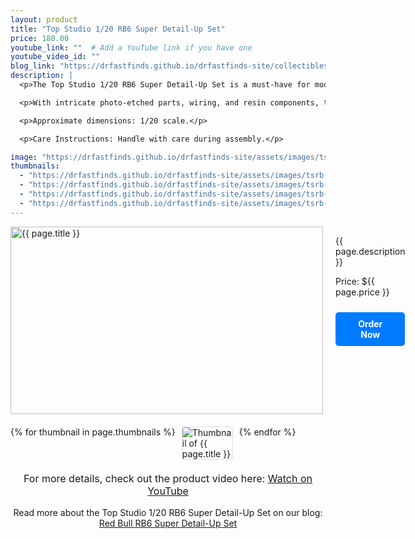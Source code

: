 ```yaml
---
layout: product
title: "Top Studio 1/20 RB6 Super Detail-Up Set"
price: 180.00
youtube_link: ""  # Add a YouTube link if you have one
youtube_video_id: ""
blog_link: "https://drfastfinds.github.io/drfastfinds-site/collectibles/model%20kits/top%20studio/red%20bull/rb6/2024/09/25/red-bull-rb6-super-detail-up-set.html"
description: |
  <p>The Top Studio 1/20 RB6 Super Detail-Up Set is a must-have for model builders looking to enhance the realism of their Red Bull Racing RB6 model kit. This detail-up set offers high-quality parts and detailed components that add a new level of accuracy and complexity to your build.</p>

  <p>With intricate photo-etched parts, wiring, and resin components, this set allows you to replicate the actual car with precision, making it perfect for dedicated modelers and F1 enthusiasts.</p>

  <p>Approximate dimensions: 1/20 scale.</p>

  <p>Care Instructions: Handle with care during assembly.</p>

image: "https://drfastfinds.github.io/drfastfinds-site/assets/images/tsrb.jpg"
thumbnails:
  - "https://drfastfinds.github.io/drfastfinds-site/assets/images/tsrb-1.jpg"
  - "https://drfastfinds.github.io/drfastfinds-site/assets/images/tsrb-2.jpg"
  - "https://drfastfinds.github.io/drfastfinds-site/assets/images/tsrb-3.jpg"
  - "https://drfastfinds.github.io/drfastfinds-site/assets/images/tsrb-4.jpg"
---
```


<div class="product-detail">
    <div class="product-image-box">
        <img class="main-image" src="{{ page.image }}" alt="{{ page.title }}">
    </div>
    <div class="product-text">
        <p>{{ page.description }}</p>
        <p>Price: ${{ page.price }}</p>
        <a href="{{ site.baseurl }}/order" class="buy-now">Order Now</a>
    </div>
</div>

<div class="thumbnail-carousel">
    {% for thumbnail in page.thumbnails %}
    <img class="thumbnail" src="{{ thumbnail }}" alt="Thumbnail of {{ page.title }}">
    {% endfor %}
</div>

<div style="text-align: center;">
    <p class="youtube-link">For more details, check out the product video here: 
        <a href="{{ page.youtube_link }}" target="_blank">Watch on YouTube</a>
    </p>
    <p>Read more about the Top Studio 1/20 RB6 Super Detail-Up Set on our blog: 
        <a href="https://drfastfinds.github.io/drfastfinds-site/collectibles/model%20kits/top%20studio/red%20bull/rb6/2024/09/25/red-bull-rb6-super-detail-up-set.html">Red Bull RB6 Super Detail-Up Set</a>
    </p>
</div>

<style>
.product-detail {
    display: flex;
    align-items: flex-start;
    gap: 20px;
    margin-bottom: 20px;
}

.product-image-box {
    flex-shrink: 0;
    width: 500px; 
    height: 300px; 
    overflow: hidden; 
}

.main-image {
    width: 100%; 
    height: 100%; 
    object-fit: contain; 
    display: block;
}

.product-text {
    max-width: 400px;
    flex-grow: 1;
}

.thumbnail-carousel {
    margin-top: 20px;
    display: flex;
    flex-wrap: wrap; 
    gap: 10px;
    justify-content: flex-start;
}

.thumbnail {
    max-width: 80px;
    cursor: pointer;
    border: 1px solid #ddd;
    border-radius: 4px;
}

.youtube-link {
    text-align: center;
    margin-top: 20px;
    font-size: 16px;
}

.buy-now {
    display: inline-block;
    padding: 10px 20px;
    margin-top: 10px;
    background-color: #007bff;
    color: #fff;
    text-decoration: none;
    border-radius: 5px;
    font-weight: bold;
    text-align: center;
}

.buy-now:hover {
    background-color: #0056b3;
}
</style>

<script>
document.addEventListener('DOMContentLoaded', function() {
    const mainImage = document.querySelector('.main-image');
    const thumbnails = document.querySelectorAll('.thumbnail');

    thumbnails.forEach(thumbnail => {
        thumbnail.addEventListener('click', function() {
            mainImage.src = this.src;
        });
    });
});
</script>
